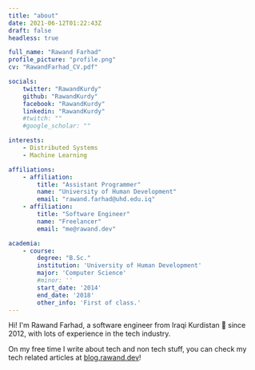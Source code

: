 ```yaml
---
title: "about"
date: 2021-06-12T01:22:43Z
draft: false
headless: true

full_name: "Rawand Farhad"
profile_picture: "profile.png"
cv: "RawandFarhad_CV.pdf"

socials:
    twitter: "RawandKurdy"
    github: "RawandKurdy"
    facebook: "RawandKurdy"
    linkedin: "RawandKurdy"
    #twitch: ""
    #google_scholar: ""

interests:
    - Distributed Systems
    - Machine Learning

affiliations:
    - affiliation:
        title: "Assistant Programmer"
        name: "University of Human Development"
        email: "rawand.farhad@uhd.edu.iq"
    - affiliation:
        title: "Software Engineer"
        name: "Freelancer"
        email: "me@rawand.dev"

academia:
    - course:
        degree: "B.Sc."
        institution: 'University of Human Development'
        major: 'Computer Science'
        #minor: ''
        start_date: '2014'
        end_date: '2018'
        other_info: 'First of class.'
---
```


Hi! I'm Rawand Farhad,
a software engineer from Iraqi Kurdistan 🌊 since 2012,
with lots of experience in the tech industry.

On my free time I write about tech and non tech stuff, you can check my tech related articles at [blog.rawand.dev](https://blog.rawand.dev)!
